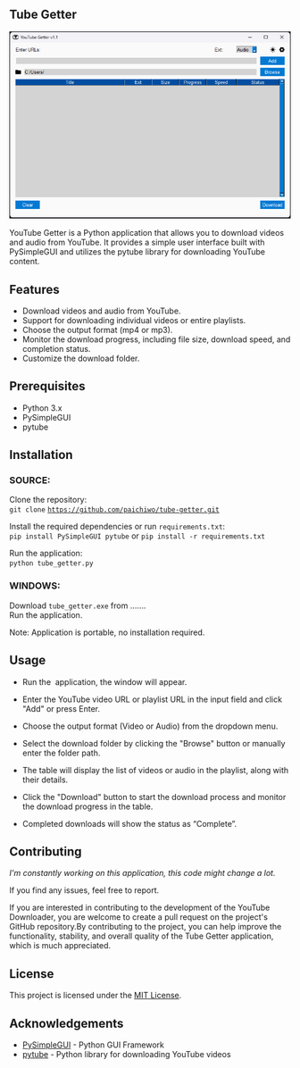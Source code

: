 ## **Tube Getter**

![](screenshots/screenshot_full_01.png)

YouTube Getter is a Python application that allows you to download videos and audio from YouTube.
It provides a simple user interface built with PySimpleGUI
and utilizes the pytube library for downloading YouTube content.

## **Features**

*   Download videos and audio from YouTube.
*   Support for downloading individual videos or entire playlists.
*   Choose the output format (mp4 or mp3).
*   Monitor the download progress, including file size, download speed, and completion status.
*   Customize the download folder.

## **Prerequisites**

*   Python 3.x
*   PySimpleGUI
*   pytube

## **Installation**

### SOURCE:

Clone the repository:   
`git clone` [`https://github.com/paichiwo/tube-getter.git`](https://github.com/paichiwo/tube-getter.git)

Install the required dependencies or run `requirements.txt`:   
`pip install PySimpleGUI pytube` or `pip install -r requirements.txt`

Run the application:   
`python tube_getter.py`


### WINDOWS:

Download `tube_getter.exe` from …….   
Run the application. 

Note: Application is portable, no installation required.

## **Usage**

- Run the  application, the window will appear.

- Enter the YouTube video URL or playlist URL in the input field and click "Add" or press Enter.

- Choose the output format (Video or Audio) from the dropdown menu.

- Select the download folder by clicking the "Browse" button or manually enter the folder path.

- The table will display the list of videos or audio in the playlist, along with their details.

- Click the "Download" button to start the download process and monitor the download progress in the table.

- Completed downloads will show the status as “Complete”.

## **Contributing**

_I'm constantly working on this application, this code might change a lot._

If you find any issues, feel free to report.

If you are interested in contributing to the development of the YouTube Downloader,
you are welcome to create a pull request on the project's GitHub repository.By contributing to the project,
you can help improve the functionality, stability, and overall quality of the Tube Getter application,
which is much appreciated.

## **License**

This project is licensed under the [MIT License](LICENSE).

## **Acknowledgements**

*   [PySimpleGUI](https://pysimplegui.readthedocs.io/) - Python GUI Framework
*   [pytube](https://pytube.io/) - Python library for downloading YouTube videos